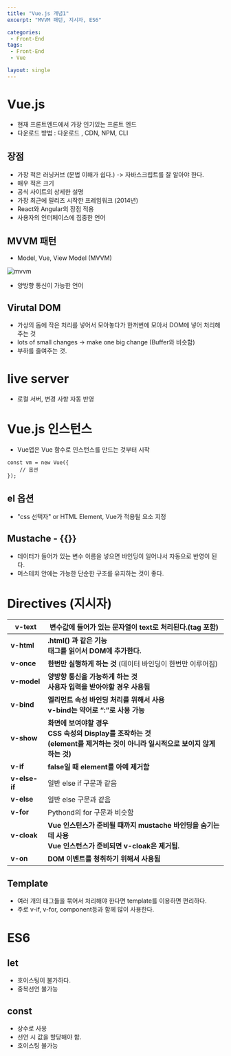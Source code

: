 ```yaml
---
title: "Vue.js 개념1"
excerpt: "MVVM 패턴, 지시자, ES6"

categories:
 - Front-End
tags:
 - Front-End
 - Vue

layout: single
---
```

# Vue.js

- 현재 프론트엔드에서 가장 인기있는 프론트 엔드
- 다운로드 방법 : 다운로드 , CDN, NPM, CLI

## 장점

- 가장 적은 러닝커브 (문법 이해가 쉽다.) -> 자바스크립트를 잘 알아야 한다.
- 매우 적은 크기
- 공식 사이트의 상세한 설명
- 가장 최근에 릴리즈 시작한 프레임워크 (2014년)
- React와 Angular의 장점 적용
- 사용자의 인터페이스에 집중한 언어

## MVVM 패턴

- Model, Vue, View Model (MVVM)

![mvvm](https://user-images.githubusercontent.com/33771279/83477057-43257280-a4cd-11ea-9750-5a44e619ed6e.png)

- 양방향 통신이 가능한 언어

## Virutal DOM

- 가상의 돔에 작은 처리를 넣어서 모아놓다가 한꺼번에 모아서 DOM에 넣어 처리해주는 것
- lots of small changes -> make one big change (Buffer와 비슷함)
- 부하를 줄여주는 것.

# live server

- 로컬 서버, 변경 사항 자동 반영

# Vue.js 인스턴스

- Vue앱은 Vue 함수로 인스턴스를 만드는 것부터 시작

```vue
const vm = new Vue({
	// 옵션
});
```

## el 옵션

- "css 선택자" or HTML Element, Vue가 적용될 요소 지정

## Mustache - {{}}

- 데이터가 들어가 있는 변수 이름을 넣으면 바인딩이 일어나서 자동으로 반영이 된다.
- 머스테치 안에는 가능한 단순한 구조를 유지하는 것이 좋다.

# Directives (지시자)

| v-text        | 변수값에 들어가 있는 문자열이 text로 처리된다.(tag 포함)     |
| ------------- | ------------------------------------------------------------ |
| **v-html**    | **.html() 과 같은 기능**<br>**태그를 읽어서 DOM에 추가한다.** |
| **v-once**    | **한번만 실행하게 하는 것** (데이터 바인딩이 한번만 이루어짐) |
| **v-model**   | **양방향 통신을 가능하게 하는 것 <br>사용자 입력을 받아야할 경우 사용됨** |
| **v-bind**    | **엘리먼트 속성 바인딩 처리를 위해서 사용<br> v-bind는 약어로 “:”로 사용 가능** |
| **v-show**    | **화면에 보여야할 경우<br>CSS 속성의 Display를 조작하는 것 <br> (element를 제거하는 것이 아니라 일시적으로 보이지 않게 하는 것)** |
| **v-if**      | **false일 때 element를 아예 제거함**                         |
| **v-else-if** | 일반 else if 구문과 같음                                     |
| **v-else**    | 일반 else 구문과 같음                                        |
| **v-for**     | Pythond의 for 구문과 비슷함                                  |
| **v-cloak**   | **Vue 인스턴스가 준비될 때까지 mustache 바인딩을 숨기는데 사용<br> Vue 인스턴스가 준비되면 v-cloak은 제거됨.** |
| **v-on**      | **DOM 이벤트를 청취하기 위해서 사용됨**                      |

## Template

- 여러 개의 태그들을 묶어서 처리해야 한다면 template를 이용하면 편리하다.
- 주로 v-if, v-for, component등과 함께 많이 사용한다.

# ES6

## let

- 호이스팅이 불가하다.
- 중복선언 불가능

## const

- 상수로 사용
- 선언 시 값을 할당해야 함.
- 호이스팅 불가능
